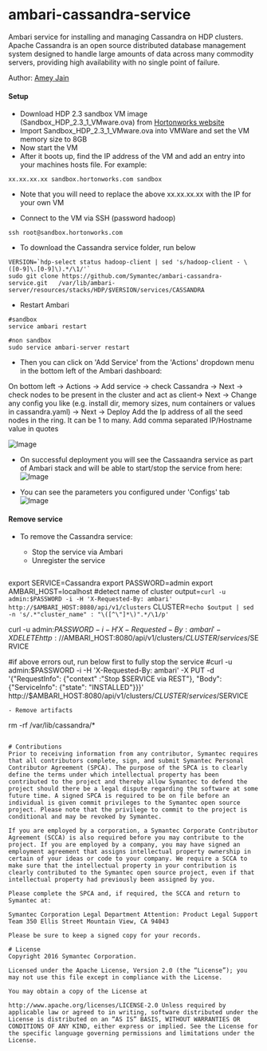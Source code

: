 # ambari-cassandra-service
Ambari service for installing and managing Cassandra on HDP clusters. Apache Cassandra is an open source distributed database management system designed to handle large amounts of data across many commodity servers, providing high availability with no single point of failure.

Author: [Amey Jain](https://github.com/ajak6)

#### Setup
- Download HDP 2.3 sandbox VM image (Sandbox_HDP_2.3_1_VMware.ova) from [Hortonworks website](http://hortonworks.com/products/hortonworks-sandbox/)
- Import Sandbox_HDP_2.3_1_VMware.ova into VMWare and set the VM memory size to 8GB
- Now start the VM
- After it boots up, find the IP address of the VM and add an entry into your machines hosts file. For example:
```
xx.xx.xx.xx sandbox.hortonworks.com sandbox    
```
  - Note that you will need to replace the above xx.xx.xx.xx with the IP for your own VM
  
- Connect to the VM via SSH (password hadoop)
```
ssh root@sandbox.hortonworks.com
```

- To download the Cassandra service folder, run below
```
VERSION=`hdp-select status hadoop-client | sed 's/hadoop-client - \([0-9]\.[0-9]\).*/\1/'`
sudo git clone https://github.com/Symantec/ambari-cassandra-service.git   /var/lib/ambari-server/resources/stacks/HDP/$VERSION/services/CASSANDRA   
```
- Restart Ambari
```
#sandbox
service ambari restart

#non sandbox
sudo service ambari-server restart
```

- Then you can click on 'Add Service' from the 'Actions' dropdown menu in the bottom left of the Ambari dashboard:

On bottom left -> Actions -> Add service -> check Cassandra -> Next -> check nodes to be present in the cluster and act as client-> Next -> Change any config you like (e.g. install dir, memory sizes, num containers or values in cassandra.yaml) -> Next -> Deploy
Add the Ip address of all the seed nodes in the ring. It can be 1 to many. Add comma separated IP/Hostname value in quotes

 ![Image](../master/screenshots/Initial-config.png?raw=true)

- On successful deployment you will see the Cassaandra service as part of Ambari stack and will be able to start/stop the service from here:
 ![Image](../master/screenshots/Installed-service-stop.png?raw=true)

- You can see the parameters you configured under 'Configs' tab
![Image](../master/screenshots/Installed-service-config.png?raw=true)


#### Remove service

- To remove the Cassandra service: 
  - Stop the service via Ambari
  - Unregister the service

  ```
export SERVICE=Cassandra
export PASSWORD=admin
export AMBARI_HOST=localhost
#detect name of cluster
output=`curl -u admin:$PASSWORD -i -H 'X-Requested-By: ambari'  http://$AMBARI_HOST:8080/api/v1/clusters`
CLUSTER=`echo $output | sed -n 's/.*"cluster_name" : "\([^\"]*\)".*/\1/p'`

curl -u admin:$PASSWORD -i -H 'X-Requested-By: ambari' -X DELETE http://$AMBARI_HOST:8080/api/v1/clusters/$CLUSTER/services/$SERVICE

#if above errors out, run below first to fully stop the service
#curl -u admin:$PASSWORD -i -H 'X-Requested-By: ambari' -X PUT -d '{"RequestInfo": {"context" :"Stop $SERVICE via REST"}, "Body": {"ServiceInfo": {"state": "INSTALLED"}}}' http://$AMBARI_HOST:8080/api/v1/clusters/$CLUSTER/services/$SERVICE
  ```
  - Remove artifacts
  ```
  rm -rf /var/lib/cassandra/*
  
  ```   
  
# Contributions
Prior to receiving information from any contributor, Symantec requires that all contributors complete, sign, and submit Symantec Personal Contributor Agreement (SPCA). The purpose of the SPCA is to clearly define the terms under which intellectual property has been contributed to the project and thereby allow Symantec to defend the project should there be a legal dispute regarding the software at some future time. A signed SPCA is required to be on file before an individual is given commit privileges to the Symantec open source project. Please note that the privilege to commit to the project is conditional and may be revoked by Symantec.

If you are employed by a corporation, a Symantec Corporate Contributor Agreement (SCCA) is also required before you may contribute to the project. If you are employed by a company, you may have signed an employment agreement that assigns intellectual property ownership in certain of your ideas or code to your company. We require a SCCA to make sure that the intellectual property in your contribution is clearly contributed to the Symantec open source project, even if that intellectual property had previously been assigned by you.

Please complete the SPCA and, if required, the SCCA and return to Symantec at:

Symantec Corporation Legal Department Attention: Product Legal Support Team 350 Ellis Street Mountain View, CA 94043

Please be sure to keep a signed copy for your records.

# License
Copyright 2016 Symantec Corporation.

Licensed under the Apache License, Version 2.0 (the “License”); you may not use this file except in compliance with the License.

You may obtain a copy of the License at

http://www.apache.org/licenses/LICENSE-2.0 Unless required by applicable law or agreed to in writing, software distributed under the License is distributed on an “AS IS” BASIS, WITHOUT WARRANTIES OR CONDITIONS OF ANY KIND, either express or implied. See the License for the specific language governing permissions and limitations under the License.
